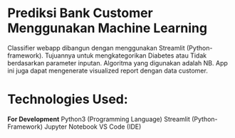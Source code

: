 # Prediksi Bank Customer Menggunakan Machine Learning
Classifier webapp dibangun dengan menggunakan Streamlit (Python-framework). Tujuannya untuk mengkategorikan Diabetes atau Tidak berdasarkan parameter inputan. Algoritma yang digunakan adalah NB. App ini juga dapat mengenerate visualized report dengan data customer.

# Technologies Used:
**For Development**
Python3 (Programming Language)
Streamlit (Python-Framework)
Jupyter Notebook
VS Code (IDE)
